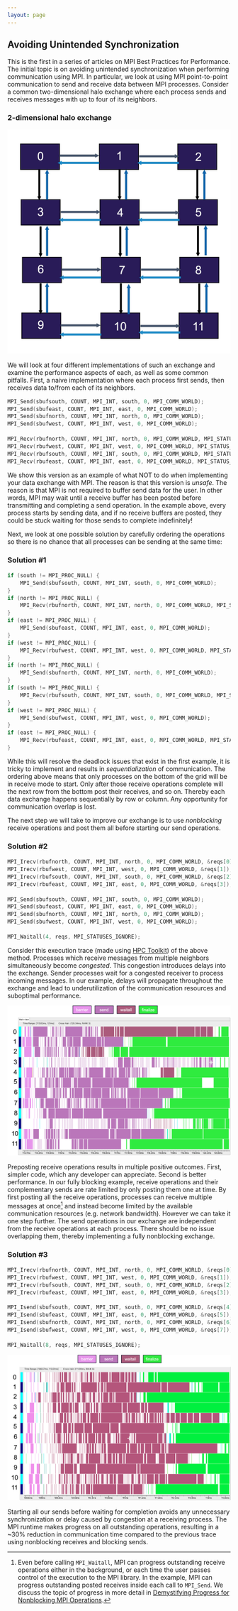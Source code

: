```yaml
---
layout: page
---
```


## Avoiding Unintended Synchronization

This is the first in a series of articles on MPI Best Practices for
Performance. The initial topic is on avoiding unintended synchronization
when performing communication using MPI. In particular, we look at using
MPI point-to-point communication to send and receive data between MPI
processes. Consider a common two-dimensional halo exchange where each
process sends and receives messages with up to four of its neighbors.

### 2-dimensional halo exchange

![An illustration of a 2d grid halo exchange pattern](/assets/images/halo-exchange.jpg)

We will look at four different implementations of such an exchange and
examine the performance aspects of each, as well as some common
pitfalls. First, a naive implementation where each process first sends,
then receives data to/from each of its neighbors.

```c
MPI_Send(sbufsouth, COUNT, MPI_INT, south, 0, MPI_COMM_WORLD);
MPI_Send(sbufeast, COUNT, MPI_INT, east, 0, MPI_COMM_WORLD);
MPI_Send(sbufnorth, COUNT, MPI_INT, north, 0, MPI_COMM_WORLD);
MPI_Send(sbufwest, COUNT, MPI_INT, west, 0, MPI_COMM_WORLD);

MPI_Recv(rbufnorth, COUNT, MPI_INT, north, 0, MPI_COMM_WORLD, MPI_STATUS_IGNORE);
MPI_Recv(rbufwest, COUNT, MPI_INT, west, 0, MPI_COMM_WORLD, MPI_STATUS_IGNORE);
MPI_Recv(rbufsouth, COUNT, MPI_INT, south, 0, MPI_COMM_WORLD, MPI_STATUS_IGNORE);
MPI_Recv(rbufeast, COUNT, MPI_INT, east, 0, MPI_COMM_WORLD, MPI_STATUS_IGNORE);
```

We show this version as an example of what NOT to do when implementing
your data exchange with MPI. The reason is that this version is
*unsafe*. The reason is that MPI is not required to buffer send data for
the user. In other words, MPI may wait until a receive buffer has been
posted before transmitting and completing a send operation. In the
example above, every process starts by sending data, and if no receive
buffers are posted, they could be stuck waiting for those sends to
complete indefinitely!

Next, we look at one possible solution by carefully ordering the
operations so there is no chance that all processes can be sending at
the same time:

### Solution #1

```c
if (south != MPI_PROC_NULL) {
    MPI_Send(sbufsouth, COUNT, MPI_INT, south, 0, MPI_COMM_WORLD);
}
if (north != MPI_PROC_NULL) {
    MPI_Recv(rbufnorth, COUNT, MPI_INT, north, 0, MPI_COMM_WORLD, MPI_STATUS_IGNORE);
}
if (east != MPI_PROC_NULL) {
    MPI_Send(sbufeast, COUNT, MPI_INT, east, 0, MPI_COMM_WORLD);
}
if (west != MPI_PROC_NULL) {
    MPI_Recv(rbufwest, COUNT, MPI_INT, west, 0, MPI_COMM_WORLD, MPI_STATUS_IGNORE);
}
if (north != MPI_PROC_NULL) {
    MPI_Send(sbufnorth, COUNT, MPI_INT, north, 0, MPI_COMM_WORLD);
}
if (south != MPI_PROC_NULL) {
    MPI_Recv(rbufsouth, COUNT, MPI_INT, south, 0, MPI_COMM_WORLD, MPI_STATUS_IGNORE);
}
if (west != MPI_PROC_NULL) {
    MPI_Send(sbufwest, COUNT, MPI_INT, west, 0, MPI_COMM_WORLD);
}
if (east != MPI_PROC_NULL) {
    MPI_Recv(rbufeast, COUNT, MPI_INT, east, 0, MPI_COMM_WORLD, MPI_STATUS_IGNORE);
}
```

While this will resolve the deadlock issues that exist in the first
example, it is tricky to implement and results in _sequentialization_ of
communication. The ordering above means that only processes on the
bottom of the grid will be in receive mode to start. Only after those
receive operations complete will the next row from the bottom post their
receives, and so on. Thereby each data exchange happens sequentially by
row or column. Any opportunity for communication overlap is lost.

The next step we will take to improve our exchange is to use
*nonblocking* receive operations and post them all before starting our
send operations.

### Solution #2

```c
MPI_Irecv(rbufnorth, COUNT, MPI_INT, north, 0, MPI_COMM_WORLD, &reqs[0]);
MPI_Irecv(rbufwest, COUNT, MPI_INT, west, 0, MPI_COMM_WORLD, &reqs[1]);
MPI_Irecv(rbufsouth, COUNT, MPI_INT, south, 0, MPI_COMM_WORLD, &reqs[2]);
MPI_Irecv(rbufeast, COUNT, MPI_INT, east, 0, MPI_COMM_WORLD, &reqs[3]);

MPI_Send(sbufsouth, COUNT, MPI_INT, south, 0, MPI_COMM_WORLD);
MPI_Send(sbufeast, COUNT, MPI_INT, east, 0, MPI_COMM_WORLD);
MPI_Send(sbufnorth, COUNT, MPI_INT, north, 0, MPI_COMM_WORLD);
MPI_Send(sbufwest, COUNT, MPI_INT, west, 0, MPI_COMM_WORLD);

MPI_Waitall(4, reqs, MPI_STATUSES_IGNORE);
```

Consider this execution trace (made using [HPC Toolkit][hpc-toolkit]) of
the above method. Processes which receive messages from multiple
neighbors simultaneously become _congested_. This congestion introduces
delays into the exchange. Sender processes wait for a congested receiver
to process incoming messages. In our example, delays will propagate
throughout the exchange and lead to underutilization of the
communication resources and suboptimal performance.

![Execution trace of example with send/recv ordering to avoid deadlock](/assets/images/trace1.png)

Preposting receive operations results in multiple positive
outcomes. First, simpler code, which any developer can
appreciate. Second is better performance. In our fully blocking example,
receive operations and their complementary sends are rate limited by
only posting them one at time. By first posting all the receive
operations, processes can receive multiple messages at once[^1] and instead
become limited by the available communication resources (e.g. network
bandwidth). However we can take it one step further. The send operations
in our exchange are independent from the receive operations at each
process. There should be no issue overlapping them, thereby implementing
a fully nonblocking exchange.

### Solution #3

```c
MPI_Irecv(rbufnorth, COUNT, MPI_INT, north, 0, MPI_COMM_WORLD, &reqs[0]);
MPI_Irecv(rbufwest, COUNT, MPI_INT, west, 0, MPI_COMM_WORLD, &reqs[1]);
MPI_Irecv(rbufsouth, COUNT, MPI_INT, south, 0, MPI_COMM_WORLD, &reqs[2]);
MPI_Irecv(rbufeast, COUNT, MPI_INT, east, 0, MPI_COMM_WORLD, &reqs[3]);

MPI_Isend(sbufsouth, COUNT, MPI_INT, south, 0, MPI_COMM_WORLD, &reqs[4]);
MPI_Isend(sbufeast, COUNT, MPI_INT, east, 0, MPI_COMM_WORLD, &reqs[5]);
MPI_Isend(sbufnorth, COUNT, MPI_INT, north, 0, MPI_COMM_WORLD, &reqs[6]);
MPI_Isend(sbufwest, COUNT, MPI_INT, west, 0, MPI_COMM_WORLD, &reqs[7]);

MPI_Waitall(8, reqs, MPI_STATUSES_IGNORE);
```

![Execution trace of example with fully nonblocking exchange](/assets/images/trace2.png)


Starting all our sends before waiting for completion avoids any
unnecessary synchronization or delay caused by congestion at a receiving
process. The MPI runtime makes progress on all outstanding operations,
resulting in a ~30% reduction in communication time compared to the
previous trace using nonblocking receives and blocking sends.

[hpc-toolkit]: https://hpctoolkit.org/
[demystifying-progress]: /demystifying-progress/
[^1]: Even before calling ``MPI_Waitall``, MPI can progress outstanding
  receive operations either in the background, or each time the user
  passes control of the execution to the MPI library. In the example,
  MPI can progress outstanding posted receives inside each call to
  ``MPI_Send``. We discuss the topic of progress in more detail in
  [Demystifying Progress for Nonblocking MPI Operations][demystifying-progress].
